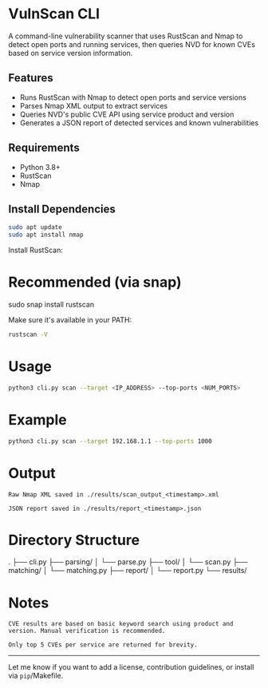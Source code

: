 # VulnScan CLI

A command-line vulnerability scanner that uses RustScan and Nmap to detect open ports and running services, then queries NVD for known CVEs based on service version information.

## Features

- Runs RustScan with Nmap to detect open ports and service versions
- Parses Nmap XML output to extract services
- Queries NVD's public CVE API using service product and version
- Generates a JSON report of detected services and known vulnerabilities

## Requirements

- Python 3.8+
- RustScan
- Nmap

## Install Dependencies

```bash
sudo apt update
sudo apt install nmap
```
Install RustScan:

# Recommended (via snap)
sudo snap install rustscan

Make sure it's available in your PATH:

```bash
rustscan -V
```
# Usage

```bash
python3 cli.py scan --target <IP_ADDRESS> --top-ports <NUM_PORTS>
```
# Example

```bash
python3 cli.py scan --target 192.168.1.1 --top-ports 1000
```
# Output

    Raw Nmap XML saved in ./results/scan_output_<timestamp>.xml

    JSON report saved in ./results/report_<timestamp>.json

# Directory Structure

.
├── cli.py
├── parsing/
│   └── parse.py
├── tool/
│   └── scan.py
├── matching/
│   └── matching.py
├── report/
│   └── report.py
└── results/

# Notes

    CVE results are based on basic keyword search using product and version. Manual verification is recommended.

    Only top 5 CVEs per service are returned for brevity.


---

Let me know if you want to add a license, contribution guidelines, or install via `pip`/Makefile.